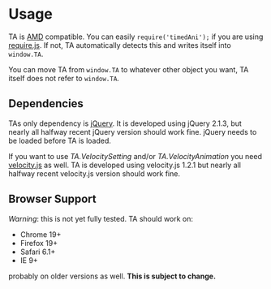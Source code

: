 # Usage

TA is [AMD](http://requirejs.org/docs/whyamd.html) compatible. You can easily `require('timedAni');` if you are using [require.js](http://requirejs.org/). If not, TA automatically detects this and writes itself into `window.TA`.

You can move TA from `window.TA` to whatever other object you want, TA itself does not refer to `window.TA`.

## Dependencies

TAs only dependency is [jQuery](https://jquery.com/). It is developed using jQuery 2.1.3, but nearly all halfway recent jQuery version should work fine. jQuery needs to be loaded before TA is loaded.

If you want to use *TA.VelocitySetting* and/or *TA.VelocityAnimation* you need [velocity.js](http://julian.com/research/velocity/) as well. TA is developed using velocity.js 1.2.1 but nearly all halfway recent velocity.js version should work fine.

## Browser Support

*Warning*: this is not yet fully tested.
TA should work on:

- Chrome 19+
- Firefox 19+
- Safari 6.1+
- IE 9+

probably on older versions as well. **This is subject to change.**
